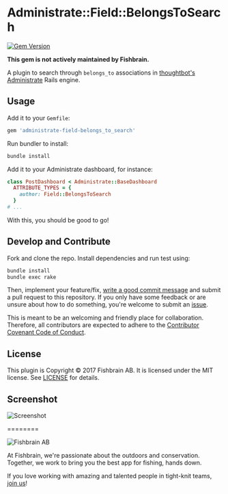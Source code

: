 # Administrate::Field::BelongsToSearch

[![Gem Version](https://badge.fury.io/rb/administrate-field-belongs_to_search.svg)](https://badge.fury.io/rb/administrate-field-belongs_to_search)

**This gem is not actively maintained by Fishbrain.**

A plugin to search through `belongs_to` associations in [thoughtbot's Administrate](https://github.com/thoughtbot/administrate) Rails engine.

## Usage

Add it to your `Gemfile`:

```ruby
gem 'administrate-field-belongs_to_search'
```

Run bundler to install:

```sh
bundle install
```

Add it to your Administrate dashboard, for instance:

```ruby
class PostDashboard < Administrate::BaseDashboard
  ATTRIBUTE_TYPES = {
    author: Field::BelongsToSearch
  }
# ...
```

With this, you should be good to go!

## Develop and Contribute

Fork and clone the repo. Install dependencies and run test using:

```sh
bundle install
bundle exec rake
```

Then, implement your feature/fix, [write a good commit message](http://tbaggery.com/2008/04/19/a-note-about-git-commit-messages.html)
and submit a pull request to this repository. If you only have some feedback or are unsure about how to do something, you're welcome to
submit an [issue](https://github.com/fishbrain/administrate-field-belongs_to_search/issues/new).

This is meant to be an welcoming and friendly place for collaboration. Therefore, all contributors are expected to adhere to the [Contributor Covenant Code of Conduct](CODE_OF_CONDUCT.md).

## License

This plugin is Copyright © 2017 Fishbrain AB. It is licensed under the MIT license. See [LICENSE](LICENSE) for details.

## Screenshot

![Screenshot](http://i.imgur.com/4GlEJ6O.png)

========

![Fishbrain AB](http://i.imgur.com/wOMiqE8.png)

At Fishbrain, we're passionate about the outdoors and conservation. Together, we work to bring you the best app for fishing, hands down.

If you love working with amazing and talented people in tight-knit teams, [join us](https://fishbrain.com/jobs/)!
